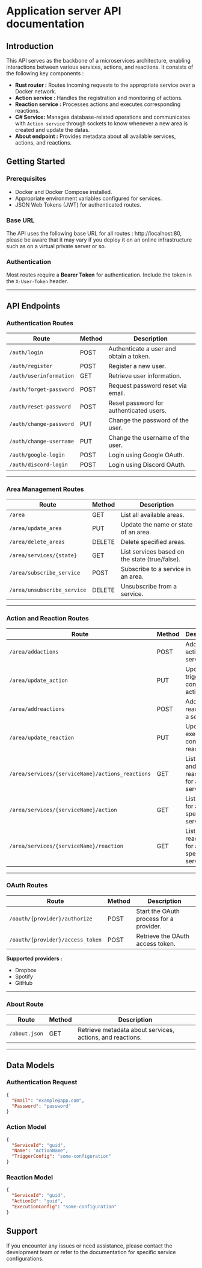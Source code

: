 # Application server API documentation

## Introduction
This API serves as the backbone of a microservices architecture, enabling interactions between various services, actions, and reactions. It consists of the following key components :

- **Rust router :** Routes incoming requests to the appropriate service over a Docker network.
- **Action service :** Handles the registration and monitoring of actions.
- **Reaction service :** Processes actions and executes corresponding reactions.
- **C# Service:** Manages database-related operations and communicates with `Action service` through sockets to know whenever a new area is created and update the datas.
- **About endpoint :** Provides metadata about all available services, actions, and reactions.

## Getting Started
### Prerequisites
- Docker and Docker Compose installed.
- Appropriate environment variables configured for services.
- JSON Web Tokens (JWT) for authenticated routes.

### Base URL
The API uses the following base URL for all routes : http://localhost:80, please be aware that it may vary if you deploy it on an online infrastructure such as on a virtual private server or so.


### Authentication
Most routes require a **Bearer Token** for authentication. Include the token in the `X-User-Token` header.

---

## API Endpoints

### Authentication Routes
| Route                  | Method | Description                              |
|------------------------|--------|------------------------------------------|
| `/auth/login`          | POST   | Authenticate a user and obtain a token. |
| `/auth/register`       | POST   | Register a new user.                    |
| `/auth/userinformation`| GET    | Retrieve user information.              |
| `/auth/forget-password`| POST   | Request password reset via email.       |
| `/auth/reset-password` | POST   | Reset password for authenticated users. |
| `/auth/change-password`| PUT    | Change the password of the user.        |
| `/auth/change-username`| PUT    | Change the username of the user.        |
| `/auth/google-login`   | POST   | Login using Google OAuth.               |
| `/auth/discord-login`  | POST   | Login using Discord OAuth.              |

---

### Area Management Routes
| Route                  | Method | Description                                      |
|------------------------|--------|--------------------------------------------------|
| `/area`                | GET    | List all available areas.                       |
| `/area/update_area`    | PUT   | Update the name or state of an area.            |
| `/area/delete_areas`   | DELETE | Delete specified areas.                         |
| `/area/services/{state}` | GET  | List services based on the state (true/false).  |
| `/area/subscribe_service` | POST| Subscribe to a service in an area.              |
| `/area/unsubscribe_service` | DELETE | Unsubscribe from a service.                    |

---

### Action and Reaction Routes
| Route                      | Method | Description                                |
|----------------------------|--------|--------------------------------------------|
| `/area/addactions`         | POST   | Add a new action for a service.           |
| `/area/update_action`      | PUT    | Update the trigger config of an action.   |
| `/area/addreactions`       | POST   | Add a new reaction for a service.         |
| `/area/update_reaction`    | PUT    | Update the execution config of a reaction.|
| `/area/services/{serviceName}/actions_reactions` | GET | List actions and reactions for a service. |
| `/area/services/{serviceName}/action` | GET | List actions for a specific service.      |
| `/area/services/{serviceName}/reaction` | GET | List reactions for a specific service.    |

---

### OAuth Routes
| Route                         | Method | Description                              |
|-------------------------------|--------|------------------------------------------|
| `/oauth/{provider}/authorize` | POST   | Start the OAuth process for a provider. |
| `/oauth/{provider}/access_token` | POST | Retrieve the OAuth access token.        |

**Supported providers :**
- Dropbox
- Spotify
- GitHub

---

### About Route
| Route        | Method | Description                                      |
|--------------|--------|--------------------------------------------------|
| `/about.json`| GET    | Retrieve metadata about services, actions, and reactions.|

---

## Data Models
### Authentication Request
```json
{
  "Email": "example@app.com",
  "Password": "password"
}
```

### Action Model
```json
{
  "ServiceId": "guid",
  "Name": "ActionName",
  "TriggerConfig": "some-configuration"
}
```

### Reaction Model
```json
{
  "ServiceId": "guid",
  "ActionId": "guid",
  "ExecutionConfig": "some-configuration"
}
```

## Support
If you encounter any issues or need assistance, please contact the development team or refer to the documentation for specific service configurations.
